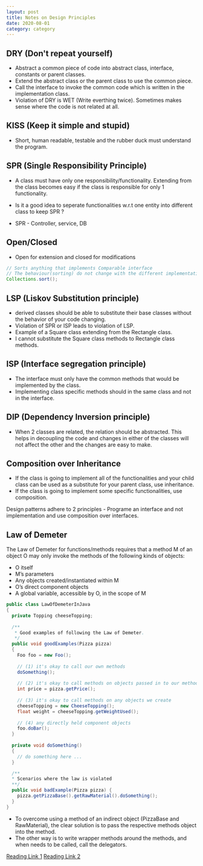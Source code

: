 ```yaml
---
layout: post
title: Notes on Design Principles
date: 2020-08-01
category: category
---
```

## DRY (Don't repeat yourself)
* Abstract a common piece of code into abstract class, interface, constants or parent classes.
* Extend the abstract class or the parent class to use the common piece.
* Call the interface to invoke the common code which is written in the implementation class.
* Violation of DRY is WET (Write everthing twice). Sometimes makes sense where the code is not related at all.

## KISS (Keep it simple and stupid)
* Short, human readable, testable and the rubber duck must understand the program.

## SPR (Single Responsibility Principle)
* A class must have only one responsibility/functionality. Extending from the class becomes easy if the class is responsible for only 1 functionality.
* Is it a good idea to seperate functionalities w.r.t one entity into different class to keep SPR ?

* SPR - Controller, service, DB

## Open/Closed
* Open for extension and closed for modifications

~~~java
// Sorts anything that implements Comparable interface
// The behaviour(sorting) do not change with the different implementation
Collections.sort(); 
~~~

## LSP (Liskov Substitution principle)
* derived classes should be able to substitute their base classes without the behavior of your code changing.
* Violation of SPR or ISP leads to violation of LSP.
* Example of a Square class extending from the Rectangle class. 
* I cannot substitute the Square class methods to Rectangle class methods.

## ISP (Interface segregation principle)
* The interface must only have the common methods that would be implemented by the class.
* Implementing class specific methods should in the same class and not in the interface.

## DIP (Dependency Inversion principle)
* When 2 classes are related, the relation should be abstracted. This helps in decoupling the code and changes in either of the classes will not affect the other and the changes are easy to make.

## Composition over Inheritance 
* If the class is going to implement all of the functionalities and your child class can be used as a substitute for your parent class, use inheritance.
* If the class is going to implement some specific functionalities, use composition.

Design patterns adhere to 2 principles - Programe an interface and not implementation and use composition over interfaces.

## Law of Demeter
The Law of Demeter for functions/methods requires that a method M of an object O may only invoke the methods of the following kinds of objects:
* O itself
* M’s parameters
* Any objects created/instantiated within M
* O’s direct component objects
* A global variable, accessible by O, in the scope of M

~~~Java
public class LawOfDemeterInJava
{
  private Topping cheeseTopping;
  
  /**
   * Good examples of following the Law of Demeter.
   */
  public void goodExamples(Pizza pizza)
  {
    Foo foo = new Foo();
    
    // (1) it's okay to call our own methods
    doSomething();
    
    // (2) it's okay to call methods on objects passed in to our method
    int price = pizza.getPrice();
    
    // (3) it's okay to call methods on any objects we create
    cheeseTopping = new CheeseTopping();
    float weight = cheeseTopping.getWeightUsed();
    
    // (4) any directly held component objects
    foo.doBar();
  }
  
  private void doSomething()
  {
    // do something here ...
  }

  /**
  * Scenarios where the law is violated
  **/
  public void badExample(Pizza pizza) {
  	pizza.getPizzaBase().getRawMaterial().doSomething();
  }
}
~~~
* To overcome using a method of an indirect object (PizzaBase and RawMaterial), the clear solution is to pass the respective methods object into the method.
* The other way is to write wrapper methods around the methods, and when needs to be called, call the delegators. 

[Reading Link 1](https://stackabuse.com/object-oriented-design-principles-in-java/)
[Reading Link 2](https://alvinalexander.com/java/java-law-of-demeter-java-examples/)
